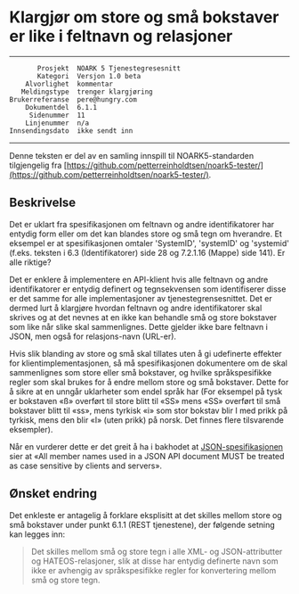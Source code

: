 Klargjør om store og små bokstaver er like i feltnavn og relasjoner
===================================================================

 ------------------  ---------------------------------
           Prosjekt  NOARK 5 Tjenestegresesnitt
           Kategori  Versjon 1.0 beta
        Alvorlighet  kommentar
       Meldingstype  trenger klargjøring
    Brukerreferanse  pere@hungry.com
        Dokumentdel  6.1.1
         Sidenummer  11
        Linjenummer  n/a
    Innsendingsdato  ikke sendt inn
 ------------------  ---------------------------------

Denne teksten er del av en samling innspill til NOARK5-standarden
tilgjengelig fra [https://github.com/petterreinholdtsen/noark5-tester/](https://github.com/petterreinholdtsen/noark5-tester/).

Beskrivelse
-----------

Det er uklart fra spesifikasjonen om feltnavn og andre identifikatorer
har entydig form eller om det kan blandes store og små tegn om
hverandre.  Et eksempel er at spesifikasjonen omtaler 'SystemID',
'systemID' og 'systemid' (f.eks. teksten i 6.3 (Identifikatorer) side
28 og 7.2.1.16 (Mappe) side 141).  Er alle riktige?

Det er enklere å implementere en API-klient hvis alle feltnavn og
andre identifikatorer er entydig definert og tegnsekvensen som
identifiserer disse er det samme for alle implementasjoner av
tjenestegrensesnittet.  Det er dermed lurt å klargjøre hvordan
feltnavn og andre identifikatorer skal skrives og at det nevnes at en
ikke kan behandle små og store bokstaver som like når slike skal
sammenlignes.  Dette gjelder ikke bare feltnavn i JSON, men også for
relasjons-navn (URL-er).

Hvis slik blanding av store og små skal tillates uten å gi udefinerte
effekter for klientimplementasjonen, så må spesifikasjonen dokumentere
om de skal sammenlignes som store eller små bokstaver, og hvilke
språkspesifikke regler som skal brukes for å endre mellom store og små
bokstaver.  Dette for å sikre at en unngår uklarheter som endel språk
har (For eksempel på tysk er bokstaven «ß» overført til store blitt
til «SS» mens «SS» overført til små bokstaver blitt til «ss», mens
tyrkisk «i» som stor bokstav blir I med prikk på tyrkisk, mens den
blir «I» (uten prikk) på norsk.  Det finnes flere tilsvarende
eksempler).

Når en vurderer dette er det greit å ha i bakhodet at
[JSON-spesifikasjonen](http://jsonapi.org/format/) sier at «All member
names used in a JSON API document MUST be treated as case sensitive by
clients and servers».

Ønsket endring
--------------

Det enkleste er antagelig å forklare eksplisitt at det skilles mellom
store og små bokstaver under punkt 6.1.1 (REST tjenestene), der
følgende setning kan legges inn:

> Det skilles mellom små og store tegn i alle XML- og JSON-attributter
> og HATEOS-relasjoner, slik at disse har entydig definerte navn som
> ikke er avhengig av språkspesifikke regler for konvertering mellom
> små og store tegn.

